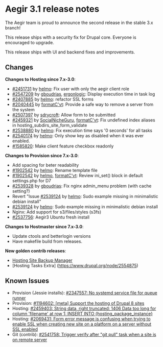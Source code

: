 Aegir 3.1 release notes
=======================

The Aegir team is proud to announce the second release in the stable 3.x branch!

This release ships with a security fix for Drupal core. Everyone is encouraged to upgrade.

This release ships with UI and backend fixes and improvements.

Changes
-------

**Changes to Hosting since 7.x-3.0**:

*   [#2451731](https://drupal.org/node/2451731) by [helmo](https://drupal.org/u/helmo): Fix user with only the aegir client role
*   [#2547209](https://drupal.org/node/2547209) by [gboudrias](https://drupal.org/u/gboudrias), [ergonlogic](https://drupal.org/u/ergonlogic): Display execution time in task log
*   [#2407885](https://drupal.org/node/2407885) by [helmo](https://drupal.org/u/helmo): refactor SSL forms
*   [#2040445](https://drupal.org/node/2040445) by [formatC'vt](https://drupal.org/u/formatc'vt): Provide a safe way to remove a server from the system
*   [#2507397](https://drupal.org/node/2507397) by [sdrycroft](https://drupal.org/u/sdrycroft): Allow form to be submitted
*   [#2459321](https://drupal.org/node/2459321) by [SocialNicheGuru](https://drupal.org/u/socialnicheguru), [formatC'vt](https://drupal.org/u/formatc'vt): Fix undefined index aliases in hosting_subdirs_site_form_validate
*   [#2538880](https://drupal.org/node/2538880) by [helmo](https://drupal.org/u/helmo): Fix execution time says '0 seconds' for all tasks
*   [#2540174](https://drupal.org/node/2540174) by [helmo](https://drupal.org/u/helmo): Only show key as disabled when it was ever enabled.
*   [#1585820](https://drupal.org/node/1585820): Make client feature checkbox readonly

**Changes to Provision since 7.x-3.0**:

*   Add spacing for beter readability
*   [#1902542](https://drupal.org/node/1902542) by [helmo](https://drupal.org/u/helmo): Rename template file
*   [#1902542](https://drupal.org/node/1902542) by [helmo](https://drupal.org/u/helmo), [formatC'vt](https://drupal.org/u/formatc'vt): Review ini_set() block in default settings.php for D7
*   [#2539328](https://drupal.org/node/2539328) by [gboudrias](https://drupal.org/u/gboudrias): Fix nginx admin_menu problem (with cache setting?)
*   Revert "Issue [#2539124](https://drupal.org/node/2539124) by [helmo](https://drupal.org/u/helmo): Sudo example missing in minimalistic debian install"
*   [#2539124](https://drupal.org/node/2539124) by [helmo](https://drupal.org/u/helmo): Sudo example missing in minimalistic debian install
*   Nginx: Add support for s3/files/styles (s3fs)
*   [#2537756](https://drupal.org/node/2537756): Aegir3 Ubuntu fresh install

**Changes to Hostmaster since 7.x-3.0**:

*   Update ctools and betterlogin versions
*   Have makefile build from releases.

**New golden contrib releases**:

* [Hosting Site Backup Manager](https://www.drupal.org/node/2554859)
* [Hosting Tasks Extra] (https://www.drupal.org/node/2554875)

Known Issues
------------
*   Provision (Jessie installs): [#2347557: No systemd service file for queue runner](https://www.drupal.org/node/2347557)
*   Provision: [#1194602: [meta] Support the hosting of Drupal 8 sites](https://www.drupal.org/node/1194602 "Status: Needs work")
*   Hosting: [#2459403: String data, right truncated: 1406 Data too long for column 'filename' at row 1: INSERT INTO {hosting_package_instance}](https://www.drupal.org/node/2459403 "Status: Needs review")
*   Hosting: [#2069431:  Form error message is confusing when trying to enable SSL when creating new site on a platform on a server without SSL enabled](https://www.drupal.org/node/2069431 "Status: Needs review")
*   Git (contrib): [#2541758: Trigger verify after "git pull" task when a site is on remote server](https://www.drupal.org/node/2541758 "Status: Needs work, Assigned to: formatC'vt")
